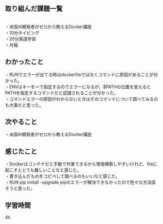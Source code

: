 ## 取り組んだ課題一覧
<br>・米国AI開発者がゼロから教えるDocker講座
<br>・10分タイピング
<br>・20分英語学習
<br>・月報


## わかったこと
・RUNでエラーが出てる時はdockerfileではなくコマンドに原因があることが分かった。
<br>・ENVはキーを＝で指定するのでエラーになるが、$PATHの位置を変えるとPATHを指定するコマンドだと認識されることが分かった。
<br>・コマンドエラーの原因がわからないときはそのコマンドについて調べてみるのも大事だと思った。


## 次やること
・米国AI開発者がゼロから教えるDocker講座

## 感じたこと
・Dockerはコンテナだと手動で作業できるから環境構築しやすいけれど、fileに起こすととても難しいことなと感じた。
<br>・書き込んだものをコピペして調べるのもいいなと感じた。
<br>・RUN pip install -upgrade pipのエラーが解決できなかったので色々な方法探そうと思った。

## 学習時間
4h
